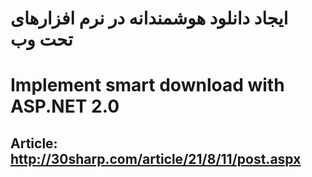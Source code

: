 # ایجاد دانلود هوشمندانه در نرم افزارهای تحت وب

# Implement smart download with ASP.NET 2.0 

## Article: [http://30sharp.com/article/21/8/11/post.aspx ](http://30sharp.com/article/21/8/11/post.aspx)
